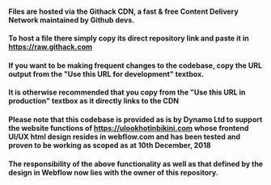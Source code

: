 #### Files are hosted via the Githack CDN, a fast & free Content Delivery Network maintained by Github devs.
#### To host a file there simply copy its direct repository link and paste it in https://raw.githack.com
#### If you want to be making frequent changes to the codebase, copy the URL output from the "Use this URL for development" textbox.
#### It is otherwise recommended that you copy from the "Use this URL in production" textbox as it directly links to the CDN

#### Please note that this codebase is provided as is by Dynamo Ltd to support the website functions of https://ulookhotinbikini.com whose frontend UI/UX html design resides in webflow.com and has been tested and proven to be working as scoped as at 10th December, 2018
#### The responsibility of the above functionality as well as that defined by the design in Webflow now lies with the owner of this repository.
